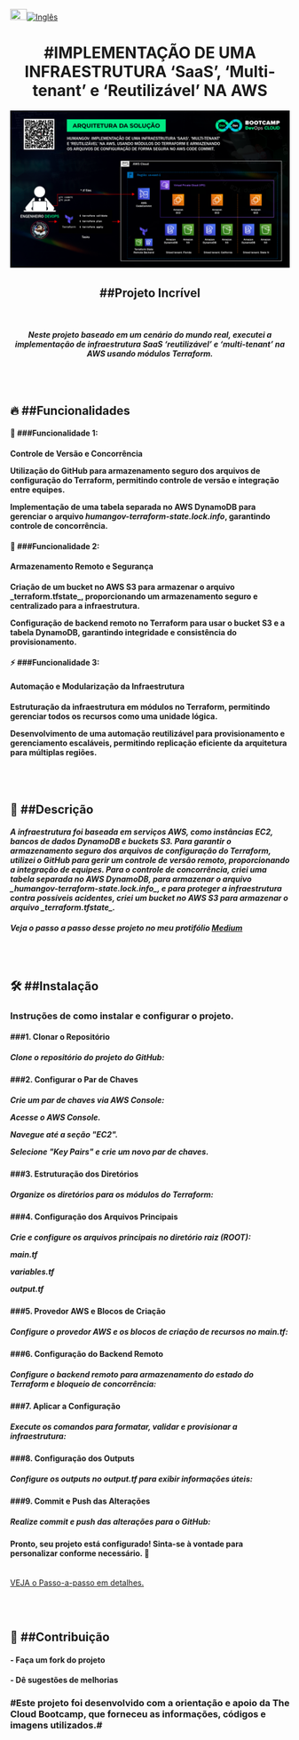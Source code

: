 
<img src="https://upload.wikimedia.org/wikipedia/en/a/a4/Flag_of_the_United_States.svg" width="30" height="20">[![Inglês](https://img.shields.io/badge/lang-English-blue)](README-en.md)


<div align="center"><h1>#IMPLEMENTAÇÃO DE UMA INFRAESTRUTURA ‘SaaS’, ‘Multi-tenant’ e ‘Reutilizável’ NA AWS</h1> 



![Arquitetura](https://github.com/GO-MULTICOUD-DEVOPS/human-gov-infrastructure/blob/main/PORTFOLIO%20DEVOPS%20%20MODULE%203%20ARQUITETURA.png?raw=true)



<p align="left"> <h2>##Projeto Incrível</h2><br> <i><h4>Neste projeto baseado em um cenário do mundo real, executei a implementação de infraestrutura SaaS ‘reutilizável’ e ‘multi-tenant’ na AWS usando módulos Terraform.</i> </h4></p><br><br>



<div align="left"><h2>🔥 ##Funcionalidades</h2></div>


<div align="left"><h4>🚀 ###Funcionalidade 1:</h4></div> 
  
<div align="left"><h4>Controle de Versão e Concorrência

Utilização do GitHub para armazenamento seguro dos arquivos de configuração do Terraform, permitindo controle de versão e integração entre equipes.

Implementação de uma tabela separada no AWS DynamoDB para gerenciar o arquivo _humangov-terraform-state.lock.info_, garantindo controle de concorrência.</h4></div>
  
<div align="left"><h4>🎯 ###Funcionalidade 2:</h4></div> 
<div align="left"><h4>Armazenamento Remoto e Segurança</h4></div>

<div align="left"><h4>Criação de um bucket no AWS S3 para armazenar o arquivo _terraform.tfstate_, proporcionando um armazenamento seguro e centralizado para a infraestrutura.

Configuração de backend remoto no Terraform para usar o bucket S3 e a tabela DynamoDB, garantindo integridade e consistência do provisionamento.</h4></div>

<div align="left"><h4>⚡ ###Funcionalidade 3:</h4></div> 
<div align="left"><h4>Automação e Modularização da Infraestrutura</h4></div>

<div align="left"><h4>Estruturação da infraestrutura em módulos no Terraform, permitindo gerenciar todos os recursos como uma unidade lógica.

Desenvolvimento de uma automação reutilizável para provisionamento e gerenciamento escaláveis, permitindo replicação eficiente da arquitetura para múltiplas regiões.</h4></div><br><br>



<div align="left"><h2>🌟 ##Descrição</h2></div>

<div align="left"><i><h4>A infraestrutura foi baseada em serviços AWS, como instâncias EC2, bancos de dados DynamoDB e buckets S3. Para garantir o armazenamento seguro dos arquivos de configuração do Terraform, utilizei o GitHub para gerir um controle de versão remoto, proporcionando a integração de equipes. Para o controle de concorrência, criei uma tabela separada no AWS DynamoDB, para armazenar o arquivo _humangov-terraform-state.lock.info_, e para proteger a infraestrutura contra possíveis acidentes, criei um bucket no AWS S3 para armazenar o arquivo _terraform.tfstate_.</i> </h4></div>

<div align="left"><i><h4>Veja o passo a passo desse projeto no meu protifólio <a href="https://medium.com/@go-multicloud-devops/humangov-implementação-de-uma-infraestrutura-saas-multi-tenant-e-reutilizável-na-aws-490401bcfd16">Medium</a> </i> </h4> </div><br><br>



<div align="left"><h2> 🛠️ ##Instalação</h2></div>

<div align="left"><h3>Instruções de como instalar e configurar o projeto.</h3></div>

<div align="left"><h4>###1. Clonar o Repositório</h4></div>
<div align="left"><h5>Clone o repositório do projeto do GitHub:</h5></div>



<div align="left"><h4>###2. Configurar o Par de Chaves</h4></div>

<div align="left"><h5>Crie um par de chaves via AWS Console:

Acesse o AWS Console.

Navegue até a seção "EC2".

Selecione "Key Pairs" e crie um novo par de chaves.</h5></div>


<div align="left"><h4>###3. Estruturação dos Diretórios</h4></div>
<div align="left"><h5>Organize os diretórios para os módulos do Terraform:</h5></div>



<div align="left"><h4>###4. Configuração dos Arquivos Principais</h4></div>

<div align="left"><h5>Crie e configure os arquivos principais no diretório raiz (ROOT):

main.tf

variables.tf

output.tf

</h5></div>



<div align="left"><h4>###5. Provedor AWS e Blocos de Criação</h4></div>

<div align="left"><h5>Configure o provedor AWS e os blocos de criação de recursos no main.tf:</h5></div>



<div align="left"><h4>###6. Configuração do Backend Remoto</h4></div>
<div align="left"><h5>Configure o backend remoto para armazenamento do estado do Terraform e bloqueio de concorrência:</h5></div>



<div align="left"><h4>###7. Aplicar a Configuração</h4></div>
<div align="left"><h5>Execute os comandos para formatar, validar e provisionar a infraestrutura:</h5></div>



<div align="left"><h4>###8. Configuração dos Outputs</h4></div>
<div align="left"><h5>Configure os outputs no output.tf para exibir informações úteis:</h5></div>



<div align="left"><h4>###9. Commit e Push das Alterações</h4></div>
<div align="left"><h5>Realize commit e push das alterações para o GitHub:</h5></div>



<div align="left"><h4>Pronto, seu projeto está configurado! Sinta-se à vontade para personalizar conforme necessário. 🚀</h4></div><br>



<div align="left"><a href="https://medium.com/@go-multicloud-devops/humangov-implementação-de-uma-infraestrutura-saas-multi-tenant-e-reutilizável-na-aws-490401bcfd16">VEJA o Passo-a-passo em detalhes.</a></i></h4></p></div><br><br>




<div align="left"><h2>🤝 ##Contribuição</h2></div>

<div align="left"><h4>- Faça um fork do projeto</h4></div>

<div align="left"><h4>- Dê sugestões de melhorias</h4></div>

<div align="left"><h3>#Este projeto foi desenvolvido com a orientação e apoio da The Cloud Bootcamp, que forneceu as informações, códigos e imagens utilizados.#</h3></div><br><br><br>
